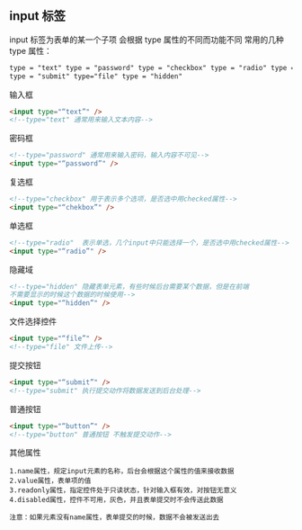 ## input 标签

input 标签为表单的某一个子项 会根据 type 属性的不同而功能不同
常用的几种 type 属性：

```html
type = "text" type = "password" type = "checkbox" type = "radio" type = "button"
type = "submit" type="file" type = "hidden"
```

输入框

```html
<input type="“text”" />
<!--type="text" 通常用来输入文本内容-->
```

密码框

```html
<!--type="password" 通常用来输入密码，输入内容不可见-->
<input type="“password”" />
```

复选框

```html
<!--type="checkbox" 用于表示多个选项，是否选中用checked属性-->
<input type="“chekbox”" />
```

单选框

```html
<!--type="radio"  表示单选，几个input中只能选择一个，是否选中用checked属性-->
<input type="“radio”" />
```

隐藏域

```html
<!--type="hidden" 隐藏表单元素，有些时候后台需要某个数据，但是在前端
不需要显示的时候这个数据的时候使用-->
<input type="“hidden”" />
```

文件选择控件

```html
<input type="“file”" />
<!--type="file" 文件上传-->
```

提交按钮

```html
<input type="“submit”" />
<!--type="submit" 执行提交动作将数据发送到后台处理-->
```

普通按钮

```html
<input type="“button”" />
<!--type="button" 普通按钮 不触发提交动作-->
```

其他属性

```
1.name属性，规定input元素的名称，后台会根据这个属性的值来接收数据
2.value属性，表单项的值
3.readonly属性，指定控件处于只读状态，针对输入框有效，对按钮无意义
4.disabled属性，控件不可用，灰色，并且表单提交时不会传送此数据

注意：如果元素没有name属性，表单提交的时候，数据不会被发送出去
```

